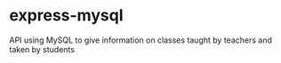 # express-mysql
API using MySQL to give information on classes taught by teachers and taken by students
